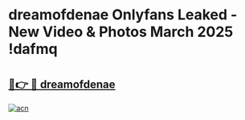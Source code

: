 # dreamofdenae Onlyfans Leaked - New Video & Photos March 2025 !dafmq

# <h2><a href="https://xib0xt.iuczelnia.edu.pl?title=dreamofdenae&ref=dafmq">🔗👉 🔴 dreamofdenae</a></h2>

[![acn](https://github.com/user-attachments/assets/0f9c940e-d8b0-45ae-aac7-cd30a18b3e1c)](https://xib0xt.iuczelnia.edu.pl?title=dreamofdenae&ref=dafmq)

